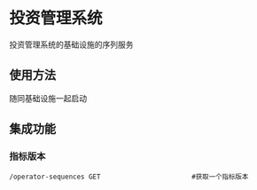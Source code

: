 # 投资管理系统

投资管理系统的基础设施的序列服务

## 使用方法

随同基础设施一起启动

## 集成功能

### 指标版本

```shell
/operator-sequences GET                       #获取一个指标版本
```

